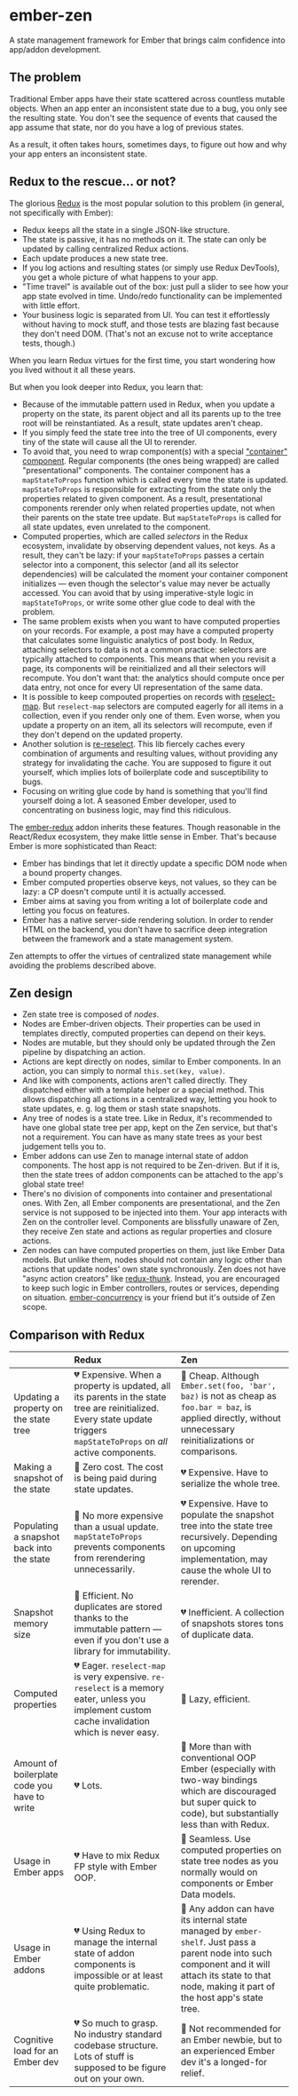 # ember-zen

A state management framework for Ember that brings calm confidence into app/addon development.


## The problem

Traditional Ember apps have their state scattered across countless mutable objects. When an app enter an inconsistent state due to a bug, you only see the resulting state. You don't see the sequence of events that caused the app assume that state, nor do you have a log of previous states.

As a result, it often takes hours, sometimes days, to figure out how and why your app enters an inconsistent state.

## Redux to the rescue... or not?

The glorious [Redux](http://redux.js.org/) is the most popular solution to this problem (in general, not specifically with Ember):

* Redux keeps all the state in a single JSON-like structure.
* The state is passive, it has no methods on it. The state can only be updated by calling centralized Redux actions.
* Each update produces a new state tree.
* If you log actions and resulting states (or simply use Redux DevTools), you get a whole picture of what happens to your app.
* "Time travel" is available out of the box: just pull a slider to see how your app state evolved in time. Undo/redo functionality can be implemented with little effort.
* Your business logic is separated from UI. You can test it effortlessly without having to mock stuff, and those tests are blazing fast because they don't need DOM. (That's not an excuse not to write acceptance tests, though.)

When you learn Redux virtues for the first time, you start wondering how you lived without it all these years.

But when you look deeper into Redux, you learn that:

* Because of the immutable pattern used in Redux, when you update a property on the state, its parent object and all its parents up to the tree root will be reinstantiated. As a result, state updates aren't cheap.
* If you simply feed the state tree into the tree of UI components, every tiny of the state will cause all the UI to rerender.
* To avoid that, you need to wrap component(s) with a special ["container" component](https://medium.com/@dan_abramov/smart-and-dumb-components-7ca2f9a7c7d0). Regular components (the ones being wrapped) are called "presentational" components. The container component has a `mapStateToProps` function which is called every time the state is updated. `mapStateToProps` is responsible for extracting from the state only the properties related to given component. As a result, presentational components rerender only when related properties update, not when their parents on the state tree update. But `mapStateToProps` is called for all state updates, even unrelated to the component.
* Computed properties, which are called *selectors* in the Redux ecosystem, invalidate by observing dependent values, not keys. As a result, they can't be lazy: if your `mapStateToProps` passes a certain selector into a component, this selector (and all its selector dependencies) will be calculated the moment your container component initializes — even though the selector's value may never be actually accessed. You can avoid that by using imperative-style logic in `mapStateToProps`, or write some other glue code to deal with the problem.
* The same problem exists when you want to have computed properties on your records. For example, a post may have a computed property that calculates some linguistic analytics of post body. In Redux, attaching selectors to data is not a common practice: selectors are typically attached to components. This means that when you revisit a page, its components will be reinitialized and all their selectors will recompute. You don't want that: the analytics should compute once per data entry, not once for every UI representation of the same data.
* It is possible to keep compouted properties on records with [reselect-map](https://github.com/HeyImAlex/reselect-map). But `reselect-map` selectors are computed eagerly for all items in a collection, even if you render only one of them. Even worse, when you update a property on an item, all its selectors will recompute, even if they don't depend on the updated property.
* Another solution is [re-reselect](https://github.com/toomuchdesign/re-reselect). This lib fiercely caches every combination of arguments and resulting values, without providing any strategy for invalidating the cache. You are supposed to figure it out yourself, which implies lots of boilerplate code and susceptibility to bugs.
* Focusing on writing glue code by hand is something that you'll find yourself doing a lot. A seasoned Ember developer, used to concentrating on business logic, may find this ridiculous.

The [ember-redux](http://www.ember-redux.com/) addon inherits these features. Though reasonable in the React/Redux ecosystem, they make little sense in Ember. That's because Ember is more sophisticated than React:
 
* Ember has bindings that let it directly update a specific DOM node when a bound property changes.
* Ember computed properties observe keys, not values, so they can be lazy: a CP doesn't compute until it is actually accessed.
* Ember aims at saving you from writing a lot of boilerplate code and letting you focus on features.
* Ember has a native server-side rendering solution. In order to render HTML on the backend, you don't have to sacrifice deep integration between the framework and a state management system.

Zen attempts to offer the virtues of centralized state management while avoiding the problems described above.



## Zen design

* Zen state tree is composed of *nodes*.
* Nodes are Ember-driven objects. Their properties can be used in templates directly, computed properties can depend on their keys.
* Nodes are mutable, but they should only be updated through the Zen pipeline by dispatching an action.
* Actions are kept directly on nodes, similar to Ember components. In an action, you can simply to normal `this.set(key, value)`.
* And like with components, actions aren't called directly. They dispatched either with a template helper or a special method. This allows dispatching all actions in a centralized way, letting you hook to state updates, e. g. log them or stash state snapshots.
* Any tree of nodes is a state tree. Like in Redux, it's recommended to have one global state tree per app, kept on the Zen service, but that's not a requirement. You can have as many state trees as your best judgement tells you to.
* Ember addons can use Zen to manage internal state of addon components. The host app is not required to be Zen-driven. But if it is, then the state trees of addon components can be attached to the app's global state tree!
* There's no division of components into container and presentational ones. With Zen, all Ember components are presentational, and the Zen service is not supposed to be injected into them. Your app interacts with Zen on the controller level. Components are blissfully unaware of Zen, they receive Zen state and actions as regular properties and closure actions.
* Zen nodes can have computed properties on them, just like Ember Data models. But unlike them, nodes should not contain any logic other than actions that update nodes' own state synchronously. Zen does not have "async action creators" like [redux-thunk](https://github.com/gaearon/redux-thunk). Instead, you are encouraged to keep such logic in Ember controllers, routes or services, depending on situation. [ember-concurrency](https://ember-concurrency.com) is your friend but it's outside of Zen scope.


    
## Comparison with Redux

|                                              | Redux                                                                                                                                                                                | Zen                                                                                                                                                                                                               |
|:---------------------------------------------|:-------------------------------------------------------------------------------------------------------------------------------------------------------------------------------------|:------------------------------------------------------------------------------------------------------------------------------------------------------------------------------------------------------------------|
| Updating a property on the state tree        | :broken_heart: Expensive. When a property is updated, all its parents in the state tree are reinitialized. Every state update triggers `mapStateToProps` on *all* active components. | :green_heart: Cheap. Although `Ember.set(foo, 'bar', baz)` is not as cheap as `foo.bar = baz`, is applied directly, without unnecessary reinitializations or comparisons.                                         |
| Making a snapshot of the state               | :green_heart: Zero cost. The cost is being paid during state updates.                                                                                                                | :broken_heart: Expensive. Have to serialize the whole tree.                                                                                                                                                       |
| Populating a snapshot back into the state    | :yellow_heart: No more expensive than a usual update. `mapStateToProps` prevents components from rerendering unnecessarily.                                                          | :broken_heart: Expensive. Have to populate the snapshot tree into the state tree recursively. Depending on upcoming implementation, may cause the whole UI to rerender.                                           |
| Snapshot memory size                         | :green_heart: Efficient. No duplicates are stored thanks to the immutable pattern — even if you don't use a library for immutability.                                                | :broken_heart: Inefficient. A collection of snapshots stores tons of duplicate data.                                                                                                                              |
| Computed properties                          | :broken_heart: Eager. `reselect-map` is very expensive. `re-reselect` is a memory eater, unless you implement custom cache invalidation which is never easy.                         | :green_heart: Lazy, efficient.                                                                                                                                                                                    |
| Amount of boilerplate code you have to write | :broken_heart: Lots.                                                                                                                                                                 | :green_heart: More than with conventional OOP Ember (especially with two-way bindings which are discouraged but super quick to code), but substantially less than with Redux.                                     |
| Usage in Ember apps                          | :broken_heart: Have to mix Redux FP style with Ember OOP.                                                                                                                            | :green_heart: Seamless. Use computed properties on state tree nodes as you normally would on components or Ember Data models.                                                                                     |
| Usage in Ember addons                        | :broken_heart: Using Redux to manage the internal state of addon components is impossible or at least quite problematic.                                                             | :green_heart: Any addon can have its internal state managed by `ember-shelf`. Just pass a parent node into such component and it will attach its state to that node, making it part of the host app's state tree. |
| Cognitive load for an Ember dev              | :broken_heart: So much to grasp. No industry standard codebase structure. Lots of stuff is supposed to be figure out on your own.                                                    | :yellow_heart: Not recommended for an Ember newbie, but to an experienced Ember dev it's a longed-for relief.                                                                                                     |

